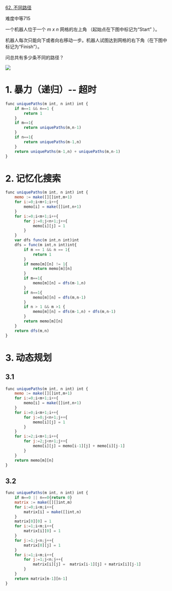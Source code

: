 [62. 不同路径](https://leetcode-cn.com/problems/unique-paths/)

难度中等715

一个机器人位于一个 _m x n_ 网格的左上角 （起始点在下图中标记为“Start” ）。

机器人每次只能向下或者向右移动一步。机器人试图达到网格的右下角（在下图中标记为“Finish”）。

问总共有多少条不同的路径？

![](file:///Users/bellick/Documents/.FocusNote/assets/e8633ed8-37f9-40a3-98ad-e485c203204e.png?t=1602588364271)

# 1. 暴力（递归）-- 超时

```javascript
func uniquePaths(m int, n int) int {
    if m==1 && n==1 {
        return 1
    }
    if m==1{
        return uniquePaths(m,n-1)
    }
    if n==1{
        return uniquePaths(m-1,n)
    }
    return uniquePaths(m-1,n) + uniquePaths(m,n-1)
}
```

# 2. 记忆化搜索

```javascript
func uniquePaths(m int, n int) int {
    memo := make([][]int,m+1)
    for i:=0;i<m+1;i++{
        memo[i] = make([]int,n+1)
    }
    for i:=0;i<m+1;i++{
        for j:=0;j<n+1;j++{
            memo[i][j] = 1
        }
    }
    var dfs func(m int,n int)int
    dfs = func(m int,n int)int{
        if m == 1 && n == 1{
            return 1
        }
        if memo[m][n] != 1{
            return memo[m][n]
        }
        if m==1{
            memo[m][n] = dfs(m-1,n)
        }
        if n==1{
            memo[m][n] = dfs(m,n-1)
        }
        if n > 1 && m >1 {
            memo[m][n] = dfs(m-1,n) + dfs(m,n-1)
        }
        return memo[m][n]
    }
    return dfs(m,n)
}
```

# 3. 动态规划

## 3.1

```javascript
func uniquePaths(m int, n int) int {
    memo := make([][]int,m+1)
    for i:=0;i<m+1;i++{
        memo[i] = make([]int,n+1)
    }
    for i:=0;i<m+1;i++{
        for j:=0;j<n+1;j++{
            memo[i][j] = 1
        }
    }
    for i:=2;i<m+1;i++{
        for j:=2;j<n+1;j++{
            memo[i][j] = memo[i-1][j] + memo[i][j-1]
        }
    }
    return memo[m][n]
}
```

## 3.2

```javascript
func uniquePaths(m int, n int) int {
    if m==0 || n==0{return 0}
    matrix := make([][]int,m)
    for i:=0;i<m;i++{
        matrix[i] = make([]int,n)
    }
    matrix[0][0] = 1
    for i:=1;i<m;i++{
        matrix[i][0] = 1
    }
    for j:=1;j<n;j++{
        matrix[0][j] = 1
    }
    for i:=1;i<m;i++{
        for j:=1;j<n;j++{
            matrix[i][j] =  matrix[i-1][j] + matrix[i][j-1]
        }
    }
    return matrix[m-1][n-1]
}
```